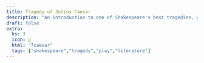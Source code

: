 ```yaml
---
title: Tragedy of Julius Caesar
description: "An introduction to one of Shakespeare's best tragedies, with explorations of tyranny and fate."
draft: false
extra:
  ks: 3
  icon: 🔪
  html: "7caesar"
  tags: ["shakespeare","tragedy","play","literature"]
---
```

